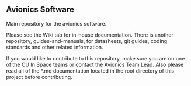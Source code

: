 ## Avionics Software
Main repository for the avionics software.

Please see the Wiki tab for in-house documentation. There is another repository, guides-and-manuals, for datasheets, git guides, coding standards and other related information.

If you would like to contribute to this repository, make sure you are on one of the CU In Space teams or contact the Avionics Team Lead. Also please read all of the \*.md documentation located in the root directory of this project before contributing.
